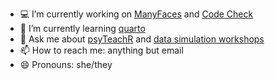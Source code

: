 - 💻 I’m currently working on [ManyFaces](http://manyfaces.team/) and [Code Check](https://github.com/code-check-club)
- 🌱 I’m currently learning [quarto](https://debruine.github.io/quarto_demo/)
- 💬 Ask me about [psyTeachR](https://github.com/PsyTeachR) and [data simulation workshops](https://debruine.github.io/data-sim-workshops/)
- 📫 How to reach me: anything but email
- 😄 Pronouns: she/they

